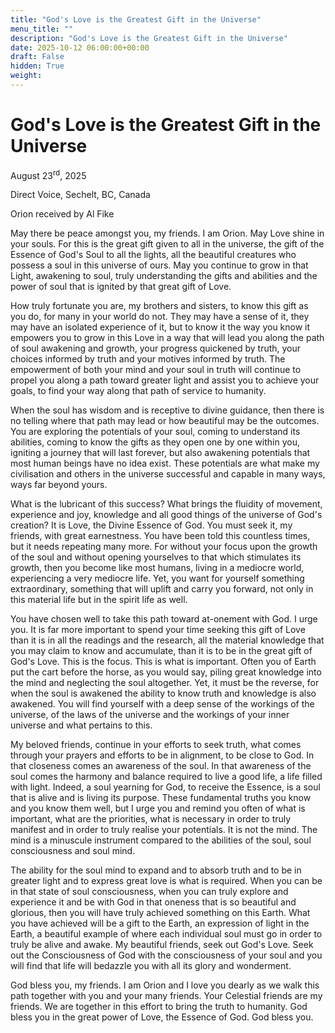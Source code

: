 ```yaml
---
title: "God's Love is the Greatest Gift in the Universe"
menu_title: ""
description: "God's Love is the Greatest Gift in the Universe"
date: 2025-10-12 06:00:00+00:00
draft: False
hidden: True
weight:
---
```

# God's Love is the Greatest Gift in the Universe

August 23<sup>rd</sup>, 2025

Direct Voice, Sechelt, BC, Canada

Orion received by Al Fike

May there be peace amongst you, my friends. I am Orion. May Love shine in your souls. For this is the great gift given to all in the universe, the gift of the Essence of God's Soul to all the lights, all the beautiful creatures who possess a soul in this universe of ours. May you continue to grow in that Light, awakening to soul, truly understanding the gifts and abilities and the power of soul that is ignited by that great gift of Love.

How truly fortunate you are, my brothers and sisters, to know this gift as you do, for many in your world do not. They may have a sense of it, they may have an isolated experience of it, but to know it the way you know it empowers you to grow in this Love in a way that will lead you along the path of soul awakening and growth, your progress quickened by truth, your choices informed by truth and your motives informed by truth. The empowerment of both your mind and your soul in truth will continue to propel you along a path toward greater light and assist you to achieve your goals, to find your way along that path of service to humanity.

When the soul has wisdom and is receptive to divine guidance, then there is no telling where that path may lead or how beautiful may be the outcomes. You are exploring the potentials of your soul, coming to understand its abilities, coming to know the gifts as they open one by one within you, igniting a journey that will last forever, but also awakening potentials that most human beings have no idea exist. These potentials are what make my civilisation and others in the universe successful and capable in many ways, ways far beyond yours.

What is the lubricant of this success? What brings the fluidity of movement, experience and joy, knowledge and all good things of the universe of God's creation? It is Love, the Divine Essence of God. You must seek it, my friends, with great earnestness. You have been told this countless times, but it needs repeating many more. For without your focus upon the growth of the soul and without opening yourselves to that which stimulates its growth, then you become like most humans, living in a mediocre world, experiencing a very mediocre life. Yet, you want for yourself something extraordinary, something that will uplift and carry you forward, not only in this material life but in the spirit life as well.

You have chosen well to take this path toward at-onement with God. I urge you. It is far more important to spend your time seeking this gift of Love than it is in all the readings and the research, all the material knowledge that you may claim to know and accumulate, than it is to be in the great gift of God's Love. This is the focus. This is what is important. Often you of Earth put the cart before the horse, as you would say, piling great knowledge into the mind and neglecting the soul altogether. Yet, it must be the reverse, for when the soul is awakened the ability to know truth and knowledge is also awakened. You will find yourself with a deep sense of the workings of the universe, of the laws of the universe and the workings of your inner universe and what pertains to this.

My beloved friends, continue in your efforts to seek truth, what comes through your prayers and efforts to be in alignment, to be close to God. In that closeness comes an awareness of the soul. In that awareness of the soul comes the harmony and balance required to live a good life, a life filled with light. Indeed, a soul yearning for God, to receive the Essence, is a soul that is alive and is living its purpose. These fundamental truths you know and you know them well, but I urge you and remind you often of what is important, what are the priorities, what is necessary in order to truly manifest and in order to truly realise your potentials. It is not the mind. The mind is a minuscule instrument compared to the abilities of the soul, soul consciousness and soul mind.

The ability for the soul mind to expand and to absorb truth and to be in greater light and to express great love is what is required. When you can be in that state of soul consciousness, when you can truly explore and experience it and be with God in that oneness that is so beautiful and glorious, then you will have truly achieved something on this Earth. What you have achieved will be a gift to the Earth, an expression of light in the Earth, a beautiful example of where each individual soul must go in order to truly be alive and awake. My beautiful friends, seek out God's Love. Seek out the Consciousness of God with the consciousness of your soul and you will find that life will bedazzle you with all its glory and wonderment.

God bless you, my friends. I am Orion and I love you dearly as we walk this path together with you and your many friends. Your Celestial friends are my friends. We are together in this effort to bring the truth to humanity. God bless you in the great power of Love, the Essence of God. God bless you.
